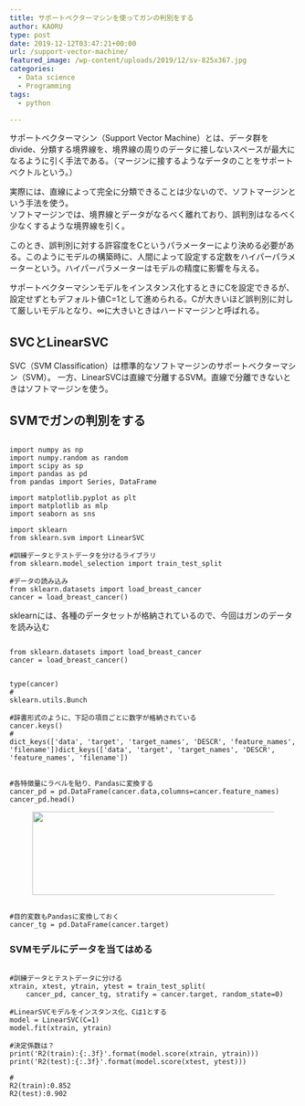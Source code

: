 ```yaml
---
title: サポートベクターマシンを使ってガンの判別をする
author: KAORU
type: post
date: 2019-12-12T03:47:21+00:00
url: /support-vector-machine/
featured_image: /wp-content/uploads/2019/12/sv-825x367.jpg
categories:
  - Data science
  - Programming
tags:
  - python

---
```

サポートベクターマシン（Support Vector Machine）とは、データ群をdivide、分類する境界線を、境界線の周りのデータに接しないスペースが最大になるように引く手法である。（マージンに接するようなデータのことをサポートベクトルという。）

実際には、直線によって完全に分類できることは少ないので、ソフトマージンという手法を使う。  
ソフトマージンでは、境界線とデータがなるべく離れており、誤判別はなるべく少なくするような境界線を引く。

このとき、誤判別に対する許容度をCというパラメーターにより決める必要がある。このようにモデルの構築時に、人間によって設定する定数をハイパーパラメーターという。ハイパーパラメーターはモデルの精度に影響を与える。

サポートベクターマシンモデルをインスタンス化するときにCを設定できるが、設定せずともデフォルト値C=1として進められる。Cが大きいほど誤判別に対して厳しいモデルとなり、∞に大きいときはハードマージンと呼ばれる。

## SVCとLinearSVC

SVC（SVM Classification）は標準的なソフトマージンのサポートベクターマシン（SVM）。 一方、LinearSVCは直線で分離するSVM。直線で分離できないときはソフトマージンを使う。

## SVMでガンの判別をする

<pre class="wp-block-code"><code>
import numpy as np
import numpy.random as random
import scipy as sp
import pandas as pd
from pandas import Series, DataFrame

import matplotlib.pyplot as plt
import matplotlib as mlp
import seaborn as sns

import sklearn
from sklearn.svm import LinearSVC

#訓練データとテストデータを分けるライブラリ
from sklearn.model_selection import train_test_split

#データの読み込み
from sklearn.datasets import load_breast_cancer
cancer = load_breast_cancer()</code></pre>

sklearnには、各種のデータセットが格納されているので、今回はガンのデータを読み込む

<pre class="wp-block-code"><code>
from sklearn.datasets import load_breast_cancer
cancer = load_breast_cancer()</code></pre>

<pre class="wp-block-code"><code>
type(cancer)
#
sklearn.utils.Bunch

#辞書形式のように、下記の項目ごとに数字が格納されている
cancer.keys()
#
dict_keys(&#91;'data', 'target', 'target_names', 'DESCR', 'feature_names', 'filename'])dict_keys(&#91;'data', 'target', 'target_names', 'DESCR', 'feature_names', 'filename'])</code></pre>

<pre class="wp-block-code"><code>
#各特徴量にラベルを貼り、Pandasに変換する
cancer_pd = pd.DataFrame(cancer.data,columns=cancer.feature_names)
cancer_pd.head()</code></pre><figure class="wp-block-image size-large is-resized">

<img src="https://kaorumitsumori.com/wp-content/uploads/2019/12/setsumei.jpg" alt="" class="wp-image-707" width="535" height="146" srcset="https://kaorumitsumori.com/wp-content/uploads/2019/12/setsumei.jpg 801w, https://kaorumitsumori.com/wp-content/uploads/2019/12/setsumei-300x82.jpg 300w, https://kaorumitsumori.com/wp-content/uploads/2019/12/setsumei-768x211.jpg 768w" sizes="(max-width: 535px) 100vw, 535px" /></figure> 

<pre class="wp-block-code"><code>
#目的変数もPandasに変換しておく
cancer_tg = pd.DataFrame(cancer.target)</code></pre>

### SVMモデルにデータを当てはめる

<pre class="wp-block-code"><code>
#訓練データとテストデータに分ける
xtrain, xtest, ytrain, ytest = train_test_split(
    cancer_pd, cancer_tg, stratify = cancer.target, random_state=0)

#LinearSVCモデルをインスタンス化、Cは1とする
model = LinearSVC(C=1)
model.fit(xtrain, ytrain)

#決定係数は？
print('R2(train):{:.3f}'.format(model.score(xtrain, ytrain)))
print('R2(test):{:.3f}'.format(model.score(xtest, ytest)))

#
R2(train):0.852
R2(test):0.902</code></pre>